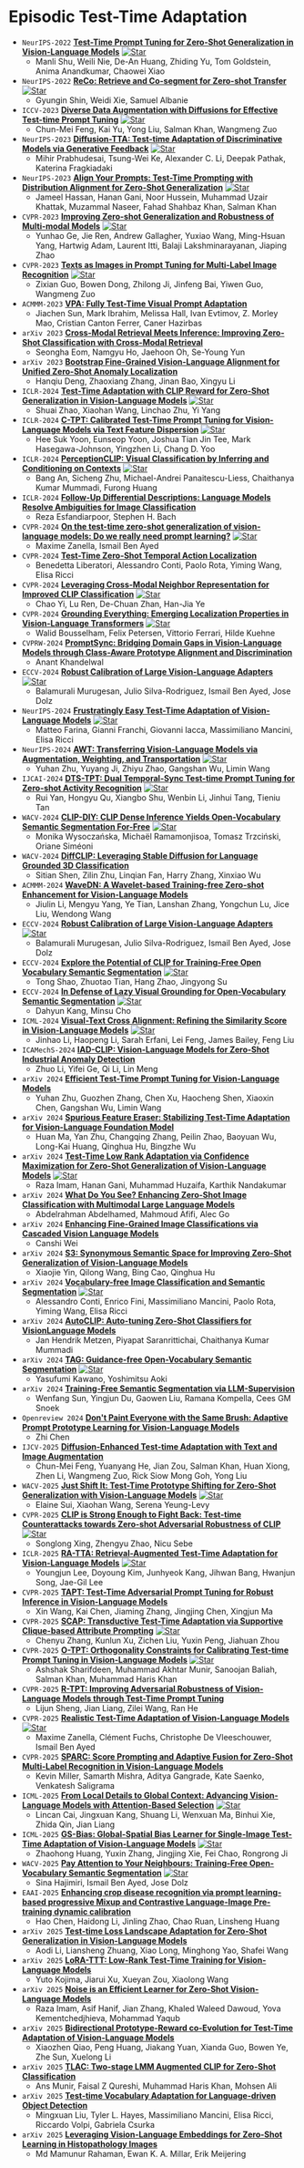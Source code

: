 # Episodic Test-Time Adaptation

* `NeurIPS-2022` **[Test-Time Prompt Tuning for Zero-Shot Generalization in Vision-Language Models](https://arxiv.org/abs/2209.07511)** [![Star](https://img.shields.io/github/stars/azshue/TPT.svg?style=social&label=Star)](https://github.com/azshue/TPT)
    * Manli Shu, Weili Nie, De-An Huang, Zhiding Yu, Tom Goldstein, Anima Anandkumar, Chaowei Xiao
* `NeurIPS-2022` **[ReCo: Retrieve and Co-segment for Zero-shot Transfer](https://arxiv.org/pdf/2206.07045)** [![Star](https://img.shields.io/github/stars/NoelShin/reco.svg?style=social&label=Star)](https://github.com/NoelShin/reco)
    * Gyungin Shin, Weidi Xie, Samuel Albanie
* `ICCV-2023` **[Diverse Data Augmentation with Diffusions for Effective Test-time Prompt Tuning](https://arxiv.org/abs/2308.06038)** [![Star](https://img.shields.io/github/stars/chunmeifeng/DiffTPT.svg?style=social&label=Star)](https://github.com/chunmeifeng/DiffTPT)
    * Chun-Mei Feng, Kai Yu, Yong Liu, Salman Khan, Wangmeng Zuo
* `NeurIPS-2023` **[Diffusion-TTA: Test-time Adaptation of Discriminative Models via Generative Feedback](https://arxiv.org/pdf/2311.16102)** [![Star](https://img.shields.io/github/stars/mihirp1998/Diffusion-TTA.svg?style=social&label=Star)](https://github.com/mihirp1998/Diffusion-TTA)
    * Mihir Prabhudesai, Tsung-Wei Ke, Alexander C. Li, Deepak Pathak, Katerina Fragkiadaki
* `NeurIPS-2023` **[Align Your Prompts: Test-Time Prompting with Distribution Alignment for Zero-Shot Generalization](https://arxiv.org/pdf/2311.01459)** [![Star](https://img.shields.io/github/stars/jameelhassan/PromptAlign.svg?style=social&label=Star)](https://github.com/jameelhassan/PromptAlign)
    * Jameel Hassan, Hanan Gani, Noor Hussein, Muhammad Uzair Khattak, Muzammal Naseer, Fahad Shahbaz Khan, Salman Khan
* `CVPR-2023` **[Improving Zero-shot Generalization and Robustness of Multi-modal Models](https://arxiv.org/abs/2212.01758)** [![Star](https://img.shields.io/github/stars/gyhandy/Hierarchy-CLIP.svg?style=social&label=Star)](https://github.com/gyhandy/Hierarchy-CLIP)
    * Yunhao Ge, Jie Ren, Andrew Gallagher, Yuxiao Wang, Ming-Hsuan Yang, Hartwig Adam, Laurent Itti, Balaji Lakshminarayanan, Jiaping Zhao
* `CVPR-2023` **[Texts as Images in Prompt Tuning for Multi-Label Image Recognition](https://openaccess.thecvf.com/content/CVPR2023/papers/Guo_Texts_as_Images_in_Prompt_Tuning_for_Multi-Label_Image_Recognition_CVPR_2023_paper.pdf)** [![Star](https://img.shields.io/github/stars/guozix/TaI-DPT.svg?style=social&label=Star)](https://github.com/guozix/TaI-DPT)
    * Zixian Guo, Bowen Dong, Zhilong Ji, Jinfeng Bai, Yiwen Guo, Wangmeng Zuo
* `ACMMM-2023` **[VPA: Fully Test-Time Visual Prompt Adaptation](https://arxiv.org/pdf/2309.15251)**
    * Jiachen Sun, Mark Ibrahim, Melissa Hall, Ivan Evtimov, Z. Morley Mao, Cristian Canton Ferrer, Caner Hazirbas
* `arXiv 2023` **[Cross-Modal Retrieval Meets Inference: Improving Zero-Shot Classification with Cross-Modal Retrieval](https://arxiv.org/pdf/2308.15273)**
    * Seongha Eom, Namgyu Ho, Jaehoon Oh, Se-Young Yun
* `arXiv 2023` **[Bootstrap Fine-Grained Vision-Language Alignment for Unified Zero-Shot Anomaly Localization](https://arxiv.org/abs/2308.15939)**
    * Hanqiu Deng, Zhaoxiang Zhang, Jinan Bao, Xingyu Li
* `ICLR-2024` **[Test-Time Adaptation with CLIP Reward for Zero-Shot Generalization in Vision-Language Models](https://arxiv.org/pdf/2305.18010)** [![Star](https://img.shields.io/github/stars/mzhaoshuai/RLCF.svg?style=social&label=Star)](https://github.com/mzhaoshuai/RLCF)
    * Shuai Zhao, Xiaohan Wang, Linchao Zhu, Yi Yang
* `ICLR-2024` **[C-TPT: Calibrated Test-Time Prompt Tuning for Vision-Language Models via Text Feature Dispersion](https://arxiv.org/pdf/2403.14119)** [![Star](https://img.shields.io/github/stars/hee-suk-yoon/C-TPT.svg?style=social&label=Star)](https://github.com/hee-suk-yoon/C-TPT)
    * Hee Suk Yoon, Eunseop Yoon, Joshua Tian Jin Tee, Mark Hasegawa-Johnson, Yingzhen Li, Chang D. Yoo
* `ICLR-2024` **[PerceptionCLIP: Visual Classification by Inferring and Conditioning on Contexts](https://openreview.net/pdf?id=2Oiee202rd)** [![Star](https://img.shields.io/github/stars/umd-huang-lab/perceptionCLIP.svg?style=social&label=Star)](https://github.com/umd-huang-lab/perceptionCLIP)
    * Bang An, Sicheng Zhu, Michael-Andrei Panaitescu-Liess, Chaithanya Kumar Mummadi, Furong Huang
* `ICLR-2024` **[Follow-Up Differential Descriptions: Language Models Resolve Ambiguities for Image Classification](https://arxiv.org/abs/2311.07593)**
    * Reza Esfandiarpoor, Stephen H. Bach
* `CVPR-2024` **[On the test-time zero-shot generalization of vision-language models: Do we really need prompt learning?](https://arxiv.org/pdf/2405.02266)** [![Star](https://img.shields.io/github/stars/MaxZanella/MTA.svg?style=social&label=Star)](https://github.com/MaxZanella/MTA)
    * Maxime Zanella, Ismail Ben Ayed
* `CVPR-2024` **[Test-Time Zero-Shot Temporal Action Localization](https://arxiv.org/abs/2404.05426)**
    * Benedetta Liberatori, Alessandro Conti, Paolo Rota, Yiming Wang, Elisa Ricci
* `CVPR-2024` **[Leveraging Cross-Modal Neighbor Representation for Improved CLIP Classification](https://arxiv.org/abs/2404.17753)** [![Star](https://img.shields.io/github/stars/YCaigogogo/CODER.svg?style=social&label=Star)](https://github.com/YCaigogogo/CODER)
    * Chao Yi, Lu Ren, De-Chuan Zhan, Han-Jia Ye
* `CVPR-2024` **[Grounding Everything: Emerging Localization Properties in Vision-Language Transformers](https://openaccess.thecvf.com/content/CVPR2024/papers/Bousselham_Grounding_Everything_Emerging_Localization_Properties_in_Vision-Language_Transformers_CVPR_2024_paper.pdf)** [![Star](https://img.shields.io/github/stars/WalBouss/GEM.svg?style=social&label=Star)](https://github.com/WalBouss/GEM)
    * Walid Bousselham, Felix Petersen, Vittorio Ferrari, Hilde Kuehne
* `CVPRW-2024` **[PromptSync: Bridging Domain Gaps in Vision-Language Models through Class-Aware Prototype Alignment and Discrimination](https://arxiv.org/abs/2404.07520)**
    * Anant Khandelwal
* `ECCV-2024` **[Robust Calibration of Large Vision-Language Adapters](https://arxiv.org/abs/2407.13588)** [![Star](https://img.shields.io/github/stars/Bala93/CLIPCalib.svg?style=social&label=Star)](https://github.com/Bala93/CLIPCalib)
    * Balamurali Murugesan, Julio Silva-Rodriguez, Ismail Ben Ayed, Jose Dolz
* `NeurIPS-2024` **[Frustratingly Easy Test-Time Adaptation of Vision-Language Models](https://arxiv.org/pdf/2405.18330)** [![Star](https://img.shields.io/github/stars/FarinaMatteo/zero.svg?style=social&label=Star)](https://github.com/FarinaMatteo/zero)
    * Matteo Farina, Gianni Franchi, Giovanni Iacca, Massimiliano Mancini, Elisa Ricci
* `NeurIPS-2024` **[AWT: Transferring Vision-Language Models via Augmentation, Weighting, and Transportation](https://arxiv.org/pdf/2407.04603)** [![Star](https://img.shields.io/github/stars/MCG-NJU/AWT.svg?style=social&label=Star)](https://github.com/MCG-NJU/AWT)
    * Yuhan Zhu, Yuyang Ji, Zhiyu Zhao, Gangshan Wu, Limin Wang
* `IJCAI-2024` **[DTS-TPT: Dual Temporal-Sync Test-time Prompt Tuning for Zero-shot Activity Recognition](https://www.ijcai.org/proceedings/2024/0170.pdf)** [![Star](https://img.shields.io/github/stars/quhongyu/DTS-TPT.svg?style=social&label=Star)](https://github.com/quhongyu/DTS-TPT)
    * Rui Yan, Hongyu Qu, Xiangbo Shu, Wenbin Li, Jinhui Tang, Tieniu Tan
* `WACV-2024` **[CLIP-DIY: CLIP Dense Inference Yields Open-Vocabulary Semantic Segmentation For-Free](https://arxiv.org/pdf/2309.14289)** [![Star](https://img.shields.io/github/stars/wysoczanska/clip-diy.svg?style=social&label=Star)](https://github.com/wysoczanska/clip-diy)
    * Monika Wysoczańska, Michaël Ramamonjisoa, Tomasz Trzciński, Oriane Siméoni
* `WACV-2024` **[DiffCLIP: Leveraging Stable Diffusion for Language Grounded 3D Classification](https://arxiv.org/abs/2305.15957)**
    * Sitian Shen, Zilin Zhu, Linqian Fan, Harry Zhang, Xinxiao Wu
* `ACMMM-2024` **[WaveDN: A Wavelet-based Training-free Zero-shot Enhancement for Vision-Language Models](https://openreview.net/pdf?id=di99IjsY2T)**
    * Jiulin Li, Mengyu Yang, Ye Tian, Lanshan Zhang, Yongchun Lu, Jice Liu, Wendong Wang
* `ECCV-2024` **[Robust Calibration of Large Vision-Language Adapters](https://arxiv.org/pdf/2407.13588)** [![Star](https://img.shields.io/github/stars/Bala93/CLIPCalib.svg?style=social&label=Star)](https://github.com/Bala93/CLIPCalib)
    * Balamurali Murugesan, Julio Silva-Rodriguez, Ismail Ben Ayed, Jose Dolz
* `ECCV-2024` **[Explore the Potential of CLIP for Training-Free Open Vocabulary Semantic Segmentation](https://arxiv.org/pdf/2407.08268)** [![Star](https://img.shields.io/github/stars/leaves162/CLIPtrase.svg?style=social&label=Star)](https://github.com/leaves162/CLIPtrase)
    * Tong Shao, Zhuotao Tian, Hang Zhao, Jingyong Su
* `ECCV-2024` **[In Defense of Lazy Visual Grounding for Open-Vocabulary Semantic Segmentation](https://arxiv.org/pdf/2408.04961)** [![Star](https://img.shields.io/github/stars/dahyun-kang/lavg.svg?style=social&label=Star)](https://github.com/dahyun-kang/lavg)
    * Dahyun Kang, Minsu Cho
* `ICML-2024` **[Visual-Text Cross Alignment: Refining the Similarity Score in Vision-Language Models](https://arxiv.org/pdf/2406.02915)** [![Star](https://img.shields.io/github/stars/tmlr-group/WCA.svg?style=social&label=Star)](https://github.com/tmlr-group/WCA)
    * Jinhao Li, Haopeng Li, Sarah Erfani, Lei Feng, James Bailey, Feng Liu
* `ICAMechS-2024` **[IAD-CLIP: Vision-Language Models for Zero-Shot Industrial Anomaly Detection](https://ieeexplore.ieee.org/document/10818831)**
    * Zhuo Li, Yifei Ge, Qi Li, Lin Meng
* `arXiv 2024` **[Efficient Test-Time Prompt Tuning for Vision-Language Models](https://arxiv.org/pdf/2408.05775)**
    * Yuhan Zhu, Guozhen Zhang, Chen Xu, Haocheng Shen, Xiaoxin Chen, Gangshan Wu, Limin Wang
* `arXiv 2024` **[Spurious Feature Eraser: Stabilizing Test-Time Adaptation for Vision-Language Foundation Model](https://arxiv.org/pdf/2403.00376)**
    * Huan Ma, Yan Zhu, Changqing Zhang, Peilin Zhao, Baoyuan Wu, Long-Kai Huang, Qinghua Hu, Bingzhe Wu
* `arXiv 2024` **[Test-Time Low Rank Adaptation via Confidence Maximization for Zero-Shot Generalization of Vision-Language Models](https://arxiv.org/pdf/2407.15913)** [![Star](https://img.shields.io/github/stars/Razaimam45/TTL-Test-Time-Low-Rank-Adaptation.svg?style=social&label=Star)](https://github.com/Razaimam45/TTL-Test-Time-Low-Rank-Adaptation)
    * Raza Imam, Hanan Gani, Muhammad Huzaifa, Karthik Nandakumar
* `arXiv 2024` **[What Do You See? Enhancing Zero-Shot Image Classification with Multimodal Large Language Models](https://arxiv.org/pdf/2405.15668)**
    * Abdelrahman Abdelhamed, Mahmoud Afifi, Alec Go
* `arXiv 2024` **[Enhancing Fine-Grained Image Classifications via Cascaded Vision Language Models](https://arxiv.org/pdf/2405.11301)**
    * Canshi Wei
* `arXiv 2024` **[S3: Synonymous Semantic Space for Improving Zero-Shot Generalization of Vision-Language Models](https://arxiv.org/pdf/2412.04925)**
    * Xiaojie Yin, Qilong Wang, Bing Cao, Qinghua Hu
* `arXiv 2024` **[Vocabulary-free Image Classification and Semantic Segmentation](https://arxiv.org/pdf/2404.10864)** [![Star](https://img.shields.io/github/stars/altndrr/vicss.svg?style=social&label=Star)](https://github.com/altndrr/vicss)
    * Alessandro Conti, Enrico Fini, Massimiliano Mancini, Paolo Rota, Yiming Wang, Elisa Ricci
* `arXiv 2024` **[AutoCLIP: Auto-tuning Zero-Shot Classifiers for VisionLanguage Models](https://arxiv.org/abs/2309.16414)**
    * Jan Hendrik Metzen, Piyapat Saranrittichai, Chaithanya Kumar Mummadi
* `arXiv 2024` **[TAG: Guidance-free Open-Vocabulary Semantic Segmentation](https://arxiv.org/abs/2403.11197)** [![Star](https://img.shields.io/github/stars/Valkyrja3607/TAG.svg?style=social&label=Star)](https://github.com/Valkyrja3607/TAG)
    * Yasufumi Kawano, Yoshimitsu Aoki
* `arXiv 2024` **[Training-Free Semantic Segmentation via LLM-Supervision](https://arxiv.org/pdf/2404.00701)**
    * Wenfang Sun, Yingjun Du, Gaowen Liu, Ramana Kompella, Cees GM Snoek
* `Openreview 2024` **[Don't Paint Everyone with the Same Brush: Adaptive Prompt Prototype Learning for Vision-Language Models](https://openreview.net/pdf?id=YG01CZDpCq)**
    * Zhi Chen
* `IJCV-2025` **[Diffusion-Enhanced Test-time Adaptation with Text and Image Augmentation](https://arxiv.org/pdf/2412.09706)**
    * Chun-Mei Feng, Yuanyang He, Jian Zou, Salman Khan, Huan Xiong, Zhen Li, Wangmeng Zuo, Rick Siow Mong Goh, Yong Liu
* `WACV-2025` **[Just Shift It: Test-Time Prototype Shifting for Zero-Shot Generalization with Vision-Language Models](https://arxiv.org/pdf/2403.12952)** [![Star](https://img.shields.io/github/stars/elaine-sui/TPS.svg?style=social&label=Star)](https://github.com/elaine-sui/TPS)
    * Elaine Sui, Xiaohan Wang, Serena Yeung-Levy
* `CVPR-2025` **[CLIP is Strong Enough to Fight Back: Test-time Counterattacks towards Zero-shot Adversarial Robustness of CLIP](https://arxiv.org/pdf/2503.03613)** [![Star](https://img.shields.io/github/stars/Sxing2/CLIP-Test-time-Counterattacks.svg?style=social&label=Star)](https://github.com/Sxing2/CLIP-Test-time-Counterattacks)
    * Songlong Xing, Zhengyu Zhao, Nicu Sebe
* `ICLR-2025` **[RA-TTA: Retrieval-Augmented Test-Time Adaptation for Vision-Language Models](https://openreview.net/pdf?id=V3zobHnS61)** [![Star](https://img.shields.io/github/stars/kaist-dmlab/RA-TTA.svg?style=social&label=Star)](https://github.com/kaist-dmlab/RA-TTA)
    * Youngjun Lee, Doyoung Kim, Junhyeok Kang, Jihwan Bang, Hwanjun Song, Jae-Gil Lee
* `CVPR-2025` **[TAPT: Test-Time Adversarial Prompt Tuning for Robust Inference in Vision-Language Models](https://arxiv.org/pdf/2411.13136)**
    * Xin Wang, Kai Chen, Jiaming Zhang, Jingjing Chen, Xingjun Ma
* `CVPR-2025` **[SCAP: Transductive Test-Time Adaptation via Supportive Clique-based Attribute Prompting](https://arxiv.org/pdf/2503.12866)** [![Star](https://img.shields.io/github/stars/zhoujiahuan1991/CVPR2025-SCAP.svg?style=social&label=Star)](https://github.com/zhoujiahuan1991/CVPR2025-SCAP)
    * Chenyu Zhang, Kunlun Xu, Zichen Liu, Yuxin Peng, Jiahuan Zhou
* `CVPR-2025` **[O-TPT: Orthogonality Constraints for Calibrating Test-time Prompt Tuning in Vision-Language Models](https://arxiv.org/pdf/2503.12096)** [![Star](https://img.shields.io/github/stars/ashshaksharifdeen/O-TPT.svg?style=social&label=Star)](https://github.com/ashshaksharifdeen/O-TPT)
    * Ashshak Sharifdeen, Muhammad Akhtar Munir, Sanoojan Baliah, Salman Khan, Muhammad Haris Khan
* `CVPR-2025` **[R-TPT: Improving Adversarial Robustness of Vision-Language Models through Test-Time Prompt Tuning](https://arxiv.org/pdf/2504.11195)**
    * Lijun Sheng, Jian Liang, Zilei Wang, Ran He
* `CVPR-2025` **[Realistic Test-Time Adaptation of Vision-Language Models](https://arxiv.org/pdf/2501.03729)** [![Star](https://img.shields.io/github/stars/MaxZanella/StatA.svg?style=social&label=Star)](https://github.com/MaxZanella/StatA)
    * Maxime Zanella, Clément Fuchs, Christophe De Vleeschouwer, Ismail Ben Ayed
* `CVPR-2025` **[SPARC: Score Prompting and Adaptive Fusion for Zero-Shot Multi-Label Recognition in Vision-Language Models](https://arxiv.org/pdf/2502.16911)**
    * Kevin Miller, Samarth Mishra, Aditya Gangrade, Kate Saenko, Venkatesh Saligrama
* `ICML-2025` **[From Local Details to Global Context: Advancing Vision-Language Models with Attention-Based Selection](https://arxiv.org/pdf/2505.13233)** [![Star](https://img.shields.io/github/stars/BIT-DA/ABS.svg?style=social&label=Star)](https://github.com/BIT-DA/ABS)
    * Lincan Cai, Jingxuan Kang, Shuang Li, Wenxuan Ma, Binhui Xie, Zhida Qin, Jian Liang
* `ICML-2025` **[GS-Bias: Global-Spatial Bias Learner for Single-Image Test-Time Adaptation of Vision-Language Models](https://arxiv.org/pdf/2507.11969)** [![Star](https://img.shields.io/github/stars/hzhxmu/GS-Bias.svg?style=social&label=Star)](https://github.com/hzhxmu/GS-Bias)
    * Zhaohong Huang, Yuxin Zhang, Jingjing Xie, Fei Chao, Rongrong Ji
* `WACV-2025` **[Pay Attention to Your Neighbours: Training-Free Open-Vocabulary Semantic Segmentation](https://arxiv.org/pdf/2404.08181)** [![Star](https://img.shields.io/github/stars/sinahmr/NACLIP.svg?style=social&label=Star)](https://github.com/sinahmr/NACLIP)
    * Sina Hajimiri, Ismail Ben Ayed, Jose Dolz
* `EAAI-2025` **[Enhancing crop disease recognition via prompt learning-based progressive Mixup and Contrastive Language-Image Pre-training dynamic calibration](https://dl.acm.org/doi/10.1016/j.engappai.2025.110805)**
    * Hao Chen, Haidong Li, Jinling Zhao, Chao Ruan, Linsheng Huang
* `arXiv 2025` **[Test-time Loss Landscape Adaptation for Zero-Shot Generalization in Vision-Language Models](https://arxiv.org/pdf/2501.18864)**
    * Aodi Li, Liansheng Zhuang, Xiao Long, Minghong Yao, Shafei Wang
* `arXiv 2025` **[LoRA-TTT: Low-Rank Test-Time Training for Vision-Language Models](https://arxiv.org/pdf/2502.02069)**
    * Yuto Kojima, Jiarui Xu, Xueyan Zou, Xiaolong Wang
* `arXiv 2025` **[Noise is an Efficient Learner for Zero-Shot Vision-Language Models](https://arxiv.org/pdf/2502.06019)**
    * Raza Imam, Asif Hanif, Jian Zhang, Khaled Waleed Dawoud, Yova Kementchedjhieva, Mohammad Yaqub
* `arXiv 2025` **[Bidirectional Prototype-Reward co-Evolution for Test-Time Adaptation of Vision-Language Models](https://www.arxiv.org/pdf/2503.09394)**
    * Xiaozhen Qiao, Peng Huang, Jiakang Yuan, Xianda Guo, Bowen Ye, Zhe Sun, Xuelong Li
* `arXiv 2025` **[TLAC: Two-stage LMM Augmented CLIP for Zero-Shot Classification](https://arxiv.org/pdf/2503.12206)**
    * Ans Munir, Faisal Z Qureshi, Muhammad Haris Khan, Mohsen Ali
* `arXiv 2025` **[Test-time Vocabulary Adaptation for Language-driven Object Detection](https://arxiv.org/pdf/2506.00333)**
    * Mingxuan Liu, Tyler L. Hayes, Massimiliano Mancini, Elisa Ricci, Riccardo Volpi, Gabriela Csurka
* `arXiv 2025` **[Leveraging Vision-Language Embeddings for Zero-Shot Learning in Histopathology Images](https://arxiv.org/pdf/2503.10731)**
    * Md Mamunur Rahaman, Ewan K. A. Millar, Erik Meijering
